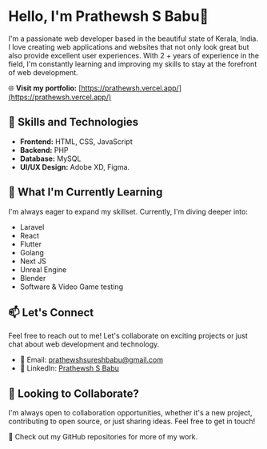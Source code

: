 # Hello, I'm Prathewsh S Babu👋

I'm a passionate web developer based in the beautiful state of Kerala, India. I love creating web applications and websites that not only look great but also provide excellent user experiences. With 2 + years of experience in the field, I'm constantly learning and improving my skills to stay at the forefront of web development.

🌐 **Visit my portfolio:** [https://prathewsh.vercel.app/](https://prathewsh.vercel.app/)

## 🚀 Skills and Technologies

- **Frontend:** HTML, CSS, JavaScript
- **Backend:** PHP
- **Database:** MySQL
- **UI/UX Design:** Adobe XD, Figma.

## 🌱 What I'm Currently Learning

I'm always eager to expand my skillset. Currently, I'm diving deeper into:

- Laravel
- React
- Flutter
- Golang
- Next JS
- Unreal Engine
- Blender
- Software & Video Game testing

## 📫 Let's Connect

Feel free to reach out to me! Let's collaborate on exciting projects or just chat about web development and technology.

- 📧 Email: [prathewshsureshbabu@gmail.com](mailto:prathewshsureshbabu@gmail.com)
- 💬 LinkedIn: [Prathewsh S Babu](https://www.linkedin.com/in/prathewsh-s-babu)

## 🤝 Looking to Collaborate?

I'm always open to collaboration opportunities, whether it's a new project, contributing to open source, or just sharing ideas. Feel free to get in touch!

🔗 Check out my GitHub repositories for more of my work.
